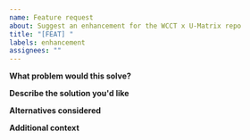 ```yaml
---
name: Feature request
about: Suggest an enhancement for the WCCT x U-Matrix repo
title: "[FEAT] "
labels: enhancement
assignees: ""
---
```


**What problem would this solve?**

**Describe the solution you'd like**

**Alternatives considered**

**Additional context**
